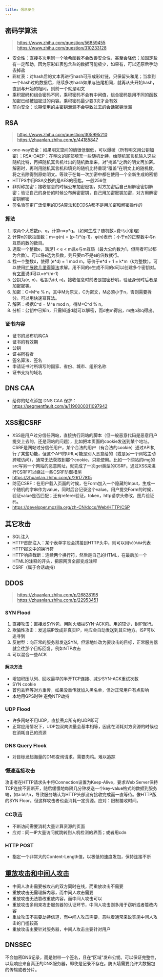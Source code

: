 ```yaml
---
title: 信息安全
---
```


密码学算法
----------

> https://www.zhihu.com/question/56859455
> https://www.zhihu.com/question/310233128

-   安全性：直接多次用同一个哈希函数不会改善安全性，甚至会降低；加固定盐有一定帮助，因为原彩虹表包含盐的数据可能极少，如果有，可以还原后手动去掉盐
-   彩虹表：对hash后的文本再进行hash可形成彩虹链，只保留头和尾；当拿到一个hash过的数据后，继续多次hash如果与链尾相同，就再从头开始hash，直到与开始的相同，则前一个就是明文
-   乘积密码和组合密码不同，乘积密码不会有中间值，组合密码是用不同的函数加密已经被加密过的内容。乘积密码最少要3次才会有效
-   前向安全：长期使用的主密钥泄漏不会导致过去的会话密钥泄漏

RSA
---

> https://www.zhihu.com/question/305995210
> https://zhuanlan.zhihu.com/p/44185847

-   one-way安全：如果明文空间的熵很低很低，可以爆破（所有明文用公钥加密）；RSA-OAEP：在明文的尾部填充一些随机比特，给随机寓言机输入这些随机比特，再把随机寓言机吐出的随机数拿来，对"掩盖"之后的明文再加密。解密时，再利用随机寓言机和填充的随机比特重现“覆盖”在明文上的随机数，将之去除得到原始明文。等效于在每一次加密中都在使用一个全新生成的密钥
-   HTTPS中用RSA交换的是AES的密匙，一般256位
-   非对称加密；接收信息的时候公布加密密钥，对方加密后自己用解密密钥解密；验证自己的身份的时候公布解密密钥，自己用加密密钥加密，对方用解密密钥解密
-   签名验签更广泛使用的DSA算法和ECDSA都不是用加密和解密操作的

### 算法

1.  取两个大质数p、q，计算n=p\*q。（如何生成？随机数+费马小定理）
2.  计算n的欧拉函数：m=φ(n) = (p-1)\*(q-1)。φ(n)表示：小于n的正整数中与n互质的数的数目。
3.  选取一个整数e，满足1 \< e \< m且e与m互质（最大公约数为1，但两者可以都为合数）。可以将e选为质数，则只要m不是e的倍数就行。
4.  找一个整数d，使得 (e\*d) = 1 mod m，等价于e\*d + 1 = k\*m（k为整数）。可以使用[扩展欧几里得算法](https://zh.wikipedia.org/wiki/%E6%89%A9%E5%B1%95%E6%AC%A7%E5%87%A0%E9%87%8C%E5%BE%97%E7%AE%97%E6%B3%95)求解。用不同的e生成不同的d可以创建多个密钥对。有[文章](https://www.zhihu.com/question/304030251/answer/550587452)说d可以=e\^(m-1)
5.  公钥为(e, n)，私钥为(d, n)。接收信息时前者是加密秒哟，验证身份时后者是加密密钥。
6.  加密：C=M\^e % n，其中M为原文，C为密文，M必须小于n，否则需要拆分。可以用快速幂算法。
7.  解密：根据C\^d = M\^e mod n，得M=C\^d % n。
8.  分析：公钥中已知n，只需知道d就可以解密，而d由m得出，m由p和q得出。

### 证书内容

-   证书的发布机构CA
-   证书的有效期
-   公钥
-   证书所有者
-   签名算法、签名
-   申请证书时所填写的国家、省份、城市、组织名称
-   证书支持的域名

DNS CAA
-------

-   给你的站点添加 DNS CAA 保护：https://segmentfault.com/a/1190000011097942

XSS和CSRF
---------

-   XSS是用户过分信任网站，直接执行网站的脚本（但一般恶意代码是恶意用户提交上去的，还是网站的问题），比如把本页面的cookie发送到某个地址。CSRF是网站过分信任用户，某个合法的用户（有合法的cookie）通过API执行了某些功能，但这个API的URL可能是别人恶意给的（或是另一个网站主动跨域访问），通常无法获取到那个cookie，只能使用。比如一个网站的img的src写另一个网站的恶意网址，就完成了一次get类型的CSRF。通过XSS来进行CSRF可以绕过一些CSRF防御措施
-   https://zhuanlan.zhihu.com/p/26177815
-   防范CSRF：在用户载入页面的时候，在Form加入一个隐藏的Input，生成一个随机的字串作为value，同时后台记录这个value。用户提交Form的时候，验证value是否匹配；还有referer验证，token，http请求头修改，图片验证码。
-   https://developer.mozilla.org/zh-CN/docs/Web/HTTP/CSP

其它攻击
--------

-   SQL注入
-   HTTP首部注入：某个表单字段会拼接到HTTP头中，则可以用`%0D%0A`代表HTTP报文中的换行符
-   HTTP响应截断：连续两个换行符，然后是自己的HTML，在最后加一个HTML的注释的开头，把原网页全部变成注释
-   CSRF（属于会话劫持）

DDOS
----

> https://zhuanlan.zhihu.com/p/26828198
> https://zhuanlan.zhihu.com/p/22953451

### SYN Flood

1.  直接攻击：直接发SYN包，用防火墙拦SYN-ACK包。用的较少，封IP就行。
2.  欺骗性攻击：发送端IP改成非真实IP，响应会自动发送到其它地方。ISP可以追寻到
3.  反射型：向正常的服务器发送SYN，但源地址改为要攻击的目标，正常服务器就会往那个目标回复。例如NTP攻击
4.  可以混合一些ACK

#### 解决方法

-   增加积压队列、回收最早的半开TCP连接、减少SYN-ACK重试次数
-   SYN cookie
-   首包丢弃等对方重传，如果没重传就加入黑名单，但对正常用户有点影响
-   本地用GPS时钟 避免NTP劫持

### UDP Flood

-   许多网站不用UDP，直接丢弃所有的UDP即可
-   正常应用情况下，UDP包双向流量会基本相等，因此在消耗对方资源的时候也在消耗自己的资源

### DNS Query Flook

-   对目标发起海量的DNS查询请求。需要肉鸡。难以追踪

### 慢速连接攻击

攻击者在HTTP请求头中将Connection设置为Keep-Alive，要求Web Server保持TCP连接不要断开，随后缓慢地每隔几分钟发送一个key-value格式的数据到服务端，如a:b\\r\\n，导致服务端认为HTTP头部没有接收完成而一直等待。像HTTP版的SYN Floor。但这样攻击者也会消耗一定资源。应对：限制接收时间。

### CC攻击

-   不断访问需要消耗大量计算资源的页面
-   应对：同一IP大量访问就跳转到人机检测的界面；或者用cdn

### HTTP POST

-   指定一个非常大的Content-Length值，以极低的速度发包，保持连接不断

[重放攻击和中间人攻击](https://www.zhihu.com/question/304363663)
----------------------------------------------------------------

-   中间人攻击需要被攻击的双方同时在线，而重放攻击不需要
-   重放攻击无需理解内容，而中间人攻击需要
-   重放攻击无法篡改重放内容，而中间人攻击可以
-   重放攻击多用来攻击服务器的认证环节，中间人攻击则多用于窃听或者篡改内容
-   重放攻击不需要劫持信道，而中间人攻击需要，意味着通常来说实施中间人攻击的门槛较高
-   重放攻击主要针对服务器，中间人攻击主要针对用户

DNSSEC
------

不会加密DNS记录，而是附带一个签名，且在“区域”发布公钥。可以保证完整性，以及响应来自真正的DNS服务器，即使是记录不存在。防火墙需要允许大数据包的传输或者分片。


